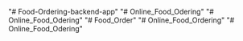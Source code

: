 
"# Food-Ordering-backend-app" 
"# Online_Food_Odering" 
"# Online_Food_Odering" 
"# Food_Order" 
"# Online_Food_Ordering" 
"# Online_Food_Odering" 
